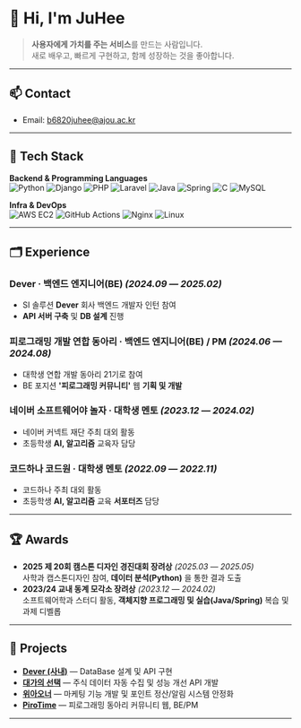 # 👋 Hi, I'm JuHee

> **사용자에게 가치를 주는 서비스**를 만드는 사람입니다.  
> 새로 배우고, 빠르게 구현하고, 함께 성장하는 것을 좋아합니다.

---

## 📫 Contact
- Email: b6820juhee@ajou.ac.kr

---

## 🧰 Tech Stack

**Backend & Programming Languages**  
![Python](https://img.shields.io/badge/Python-3776AB?logo=python&logoColor=white)
![Django](https://img.shields.io/badge/Django-092E20?logo=django&logoColor=white)
![PHP](https://img.shields.io/badge/PHP-777BB4?logo=php&logoColor=white)
![Laravel](https://img.shields.io/badge/Laravel-FF2D20?logo=laravel&logoColor=white)
![Java](https://img.shields.io/badge/Java-007396?logo=java&logoColor=white)
![Spring](https://img.shields.io/badge/Spring-6DB33F?logo=spring&logoColor=white)
![C](https://img.shields.io/badge/C-A8B9CC?logo=c&logoColor=white)
![MySQL](https://img.shields.io/badge/MySQL-4479A1?logo=mysql&logoColor=white)

**Infra & DevOps**  
![AWS EC2](https://img.shields.io/badge/AWS_EC2-FF9900?logo=amazon-aws&logoColor=white)
![GitHub Actions](https://img.shields.io/badge/GitHub_Actions-2088FF?logo=github-actions&logoColor=white)
![Nginx](https://img.shields.io/badge/Nginx-009639?logo=nginx&logoColor=white)
![Linux](https://img.shields.io/badge/Linux-FCC624?logo=linux&logoColor=black)

---

## 🗂️ Experience

### **Dever** · 백엔드 엔지니어(BE) *(2024.09 — 2025.02)*
- SI 솔루션 **Dever** 회사 백엔드 개발자 인턴 참여  
- **API 서버 구축** 및 **DB 설계** 진행

### **피로그래밍 개발 연합 동아리** · 백엔드 엔지니어(BE) / PM *(2024.06 — 2024.08)*
- 대학생 연합 개발 동아리 21기로 참여  
- BE 포지션 **'피로그래밍 커뮤니티'** 웹 **기획 및 개발**

### **네이버 소프트웨어야 놀자** · 대학생 멘토 *(2023.12 — 2024.02)*
- 네이버 커넥트 재단 주최 대외 활동  
- 초등학생 **AI, 알고리즘** 교육자 담당

### **코드하나 코드원** · 대학생 멘토 *(2022.09 — 2022.11)*
- 코드하나 주최 대외 활동  
- 초등학생 **AI, 알고리즘** 교육 **서포터즈** 담당

---

## 🏆 Awards

- **2025 제 20회 캠스톤 디자인 경진대회 장려상** *(2025.03 — 2025.05)*  
  사학과 캡스톤디자인 참여, **데이터 분석(Python)** 을 통한 결과 도출
- **2023/24 교내 동계 모각소 장려상** *(2023.12 — 2024.02)*  
  소프트웨어학과 스터디 활동, **객체지향 프로그래밍 및 실습(Java/Spring)** 복습 및 과제 디벨롭

---

## 🔭 Projects

- [**Dever (사내)**](https://www.devercorp.com/) — DataBase 설계 및 API 구현
- [**대가의 선택**](https://www.masterpick.co.kr/home) — 주식 데이터 자동 수집 및 성능 개선 API 개발
- [**위아오너**](https://weareowner.co.kr/) — 마케팅 기능 개발 및 포인트 정산/알림 시스템 안정화
- [**PiroTime**](https://www.pirotime.com/) — 피로그래밍 동아리 커뮤니티 웹, BE/PM

---
